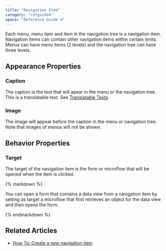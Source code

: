 ```yaml
---
title: "Navigation Item"
category: "refguide4"
space: "Reference Guide 4"
---
```

Each menu, menu item and item in the navigation tree is a navigation item. Navigation items can contain other navigation items within certain limits. Menus can have menu items (2 levels) and the navigation tree can have three levels.

## Appearance Properties

### Caption

The caption is the text that will apear in the menu or the navigation tree. This is a translatable text. See [Translatable Texts](Translatable+Texts).

### Image

The image will appear before the caption in the menu or navigation tree. Note that images of menus will not be shown.

## Behavior Properties

### Target

The target of the navigation item is the form or microflow that will be opened when the item is clicked.

<div class="alert alert-success">{% markdown %}

You can open a form that contains a data view from a navigation item by setting as target a microflow that first retrieves an object for the data view and then opens the form.

{% endmarkdown %}</div>

## Related Articles

*   [How To: Create a new navigation item](https://world.mendix.com/display/howto25/Create+a+new+navigation+menu+item)